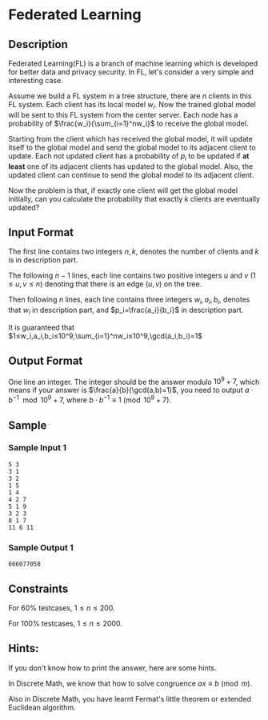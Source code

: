 # Federated Learning

## Description

Federated Learning(FL) is a branch of machine learning which is developed for better data and privacy security. In FL, let's consider a very simple and interesting case.

Assume we build a FL system in a tree structure, there are $n$ clients in this FL system. Each client has its local model $w_i$. Now the trained global model will be sent to this FL system from the center server. Each node has a probability of $\frac{w_i}{\sum_{i=1}^nw_i}$ to receive the global model.

Starting from the client which has received the global model, it will update itself to the global model and send the global model to its adjacent client to update. Each not updated client has a probability of $p_i$ to be updated if **at least** one of its adjacent clients has updated to the global model. Also, the updated client can continue to send the global model to its adjacent client.

Now the problem is that, if exactly one client will get the global model initially, can you calculate the probability that exactly $k$ clients are eventually updated?

## Input Format

The first line contains two integers $n,k$, denotes the number of clients and $k$ is in description part.

The following $n−1$ lines, each line contains two positive integers $u$ and $v$ $(1≤u,v≤n)$ denoting that there is an edge $(u,v)$ on the tree.

Then following $n$ lines, each line contains three integers $w_i,a_i,b_i$, denotes that $w_i$ in description part, and $p_i=\frac{a_i}{b_i}$ in description part.

It is guaranteed that $1≤w_i,a_i,b_i≤10^9,\sum_{i=1}^nw_i≤10^9,\gcd(a_i,b_i)=1$

## Output Format

One line an integer. The integer should be the answer modulo $10^9+7$, which means if your answer is $\frac{a}{b}(\gcd(a,b)=1)$, you need to output $a⋅b^{−1}\mod 10^9+7$, where $b⋅b^{−1}\equiv 1\pmod{10^9+7}$.

## Sample

### Sample Input 1

```
5 3
3 1
3 2
1 5
1 4
4 2 7
5 1 9
3 2 3
8 1 7
11 6 11
```

### Sample Output 1

```
666077058
```

## Constraints

For 60% testcases, $1≤n≤200$.

For 100% testcases, $1≤n≤2000$.

## Hints:

If you don't know how to print the answer, here are some hints.

In Discrete Math, we know that how to solve congruence $ax\equiv b \pmod m$.

Also in Discrete Math, you have learnt Fermat's little theorem or extended Euclidean algorithm.

